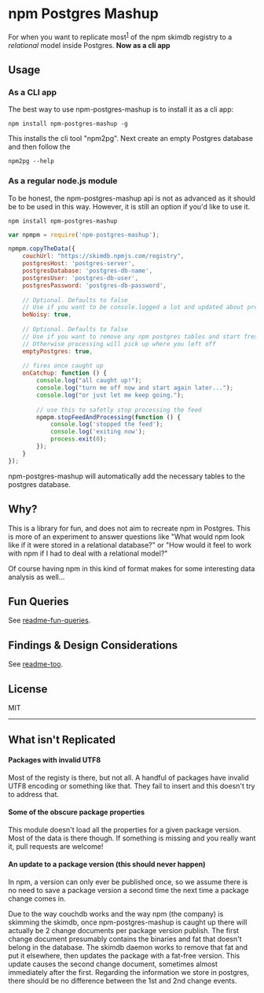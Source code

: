 # npm Postgres Mashup

For when you want to replicate most<sup>[1](#1)</sup> of the npm skimdb registry to a *relational* model inside Postgres. **Now as a cli app**



## Usage

### As a CLI app
The best way to use npm-postgres-mashup is to install it as a cli app:

```
npm install npm-postgres-mashup -g
```

This installs the cli tool "npm2pg". Next create an empty Postgres database and then follow the 

```
npm2pg --help
```



### As a regular node.js module

To be honest, the npm-postgres-mashup api is not as advanced as it should be to be used in this way. However, it is still an option if you'd like to use it.

```
npm install npm-postgres-mashup
```

```js  
var npmpm = require('npm-postgres-mashup');

npmpm.copyTheData({
    couchUrl: "https://skimdb.npmjs.com/registry",
    postgresHost: 'postgres-server',
    postgresDatabase: 'postgres-db-name',
    postgresUser: 'postgres-db-user',
    postgresPassword: 'postgres-db-password',
    
    // Optional. Defaults to false
    // Use if you want to be console.logged a lot and updated about progress
    beNoisy: true,             
    
    // Optional. Defaults to false
    // Use if you want to remove any npm postgres tables and start fresh
    // Otherwise processing will pick up where you left off
    emptyPostgres: true, 
    
    // fires once caught up
    onCatchup: function () {
        console.log("all caught up!");
        console.log("turn me off now and start again later...");
        console.log("or just let me keep going.");
        
        // use this to safetly stop processing the feed 
        npmpm.stopFeedAndProcessing(function () {
            console.log('stopped the feed');
            console.log('exiting now');
            process.exit(0);
        });
    }
});

```

npm-postgres-mashup will automatically add the necessary tables to the postgres database. 




## Why?

This is a library for fun, and does not aim to recreate npm in Postgres. This is more of an experiment to answer questions like "What would npm look like if it were stored in a relational database?" or "How would it feel to work with npm if I had to deal with a relational model?"

Of course having npm in this kind of format makes for some interesting data analysis as well...



## Fun Queries

See [readme-fun-queries](readme-fun-queries.md).



## Findings & Design Considerations

See [readme-too](readme-too.md).



## License

MIT



---------------------------
<a name="1"></a>
## What isn't Replicated


#### Packages with invalid UTF8 

Most of the registy is there, but not all. A handful of packages have invalid UTF8 encoding or something like that. They fail to insert and this doesn't try to address that.

#### Some of the obscure package properties

This module doesn't load all the properties for a given package version. Most of the data is there though. If something is missing and you really want it, pull requests are welcome! 

#### An update to a package version (this should never happen)

In npm, a version can only ever be published once, so we assume there is no need to save a package version a second time the next time a package change comes in.

Due to the way couchdb works and the way npm (the company) is skimming the skimdb, once npm-postgres-mashup is caught up there will actually be 2 change documents per package version publish. The first change document presumably contains the binaries and fat that doesn't belong in the database. The skimdb daemon works to remove that fat and put it elsewhere, then updates the package with a fat-free version. This update causes the second change document, sometimes almost immediately after the first. Regarding the information we store in postgres, there should be no difference between the 1st and 2nd change events.
